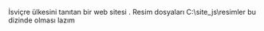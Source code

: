 İsviçre ülkesini tanıtan bir web sitesi . Resim dosyaları C:\site_js\resimler bu dizinde olması lazım
